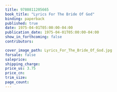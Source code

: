```yaml
---
title: 9780811205665
book_title: "Lyrics For The Bride Of God"
binding: paperback
published: true
date: 1975-04-01T05:00:00-04:00
publication_date: 1975-04-01T05:00:00-04:00
show_in_forthcoming: false
contributors:

cover_image_path: Lyrics_For_The_Bride_Of_God.jpg
forsale: false
saleprice:
shipping_charge:
price_us: 3.75
price_cn:
trim_size:
page_count:
---
```


